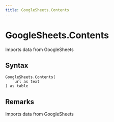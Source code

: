 ```yaml
---
title: GoogleSheets.Contents
---
```


# GoogleSheets.Contents


Imports data from GoogleSheets


## Syntax

```powerquery
GoogleSheets.Contents(
    url as text
) as table
```


## Remarks

Imports data from GoogleSheets


